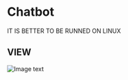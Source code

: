 # Chatbot
IT IS BETTER TO BE RUNNED ON LINUX

## VIEW
![Image text](https://github.com/Byron-yeep/Chatbot/view.png)